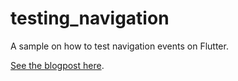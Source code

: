 # testing_navigation

A sample on how to test navigation events on Flutter.

[See the blogpost here](https://iirokrankka.com/2018/08/22/writing-widget-tests-for-navigation-events/).